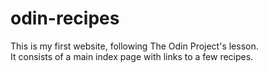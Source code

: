 # odin-recipes
This is my first website, following The Odin Project's lesson.<br>
It consists of a main index page with links to a few recipes.